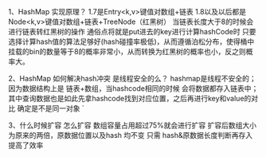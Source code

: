 1、HashMap 实现原理？
1.7是Entry<k,v>键值对数组+链表
1.8以及以后都是 Node<k,v>键值对数组+链表+TreeNode（红黑树） 
当链表长度大于8的时候会进行链表转红黑树的操作 通俗点将就是put进去的key进行计算hashCode时 
只要选择计算hash值的算法足够好(hash碰撞率极低)，从而遵循泊松分布，使得桶中
挂载的bin的数量等于8的概率非常小，从而转换为红黑树的概率也小，反之则概率大。


2、HashMap 如何解决hash冲突 是线程安全的么？
hashmap是线程不安全的；
因为数据结构上是 链表+数组，当hashcode相同的时候 会将数据都存入链表中；
其中查询数据也是如此先拿hashcode找到对应位置，之后再进行key和value的对比 确定是不是同一对象
`


3、什么时候扩容 怎么扩容
数组容量占用超过75%就会进行扩容 扩容后数组大小为原来的两倍，原数据位置以及hash
均不变 只需 hash&原数据长度判断再存入 提高了效率